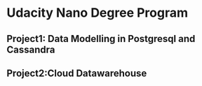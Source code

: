 <h1> Udacity Nano Degree Program </h1>
<h2>Project1: Data Modelling in Postgresql and Cassandra</h2>
<h2>Project2:Cloud Datawarehouse </h2>
